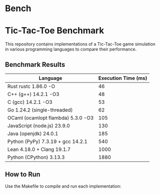 # Bench

# Tic-Tac-Toe Benchmark

This repository contains implementations of a Tic-Tac-Toe game simulation in various programming languages to compare their performance.

## Benchmark Results

| Language                           | Execution Time (ms) |
| ---------------------------------- | ------------------- |
| Rust rustc 1.86.0 -O               | 46                  |
| C++ (g++) 14.2.1 -O3               | 48                  |
| C (gcc) 14.2.1 -O3                 | 53                  |
| Go 1.24.2 (single-threaded)        | 62                  |
| OCaml (ocamlopt flambda) 5.3.0 -O3 | 105                 |
| JavaScript (node.js) 23.9.0        | 130                 |
| Java (openjdk) 24.0.1              | 185                 |
| Python (PyPy) 7.3.19 + gcc 14.2.1  | 540                 |
| Lean 4.18.0 + Clang 19.1.7         | 1000                |
| Python (CPython) 3.13.3            | 1880                |

## How to Run

Use the Makefile to compile and run each implementation:
